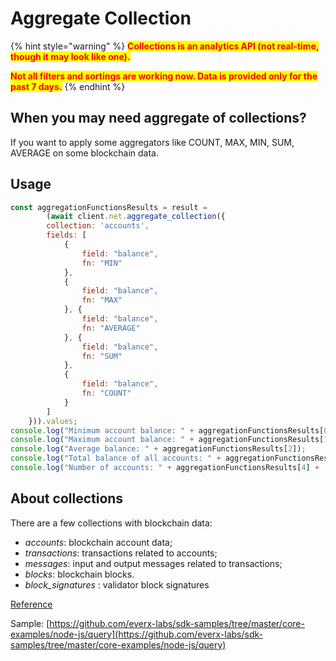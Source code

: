 # Aggregate Collection

{% hint style="warning" %}
<mark style="color:red;">**Collections is an analytics API  (not real-time, though it may look like one).**</mark>&#x20;

<mark style="color:red;">**Not all filters and sortings are working now. Data is provided only for the past 7 days.**</mark>
{% endhint %}



## When you may need aggregate of collections?&#x20;

If you want to apply some aggregators like COUNT, MAX, MIN, SUM, AVERAGE on some blockchain data.&#x20;

## Usage

```javascript
const aggregationFunctionsResults = result = 
        (await client.net.aggregate_collection({
        collection: 'accounts',
        fields: [
            {
                field: "balance",
                fn: "MIN"
            },
            {
                field: "balance",
                fn: "MAX"
            }, {
                field: "balance",
                fn: "AVERAGE"
            }, {
                field: "balance",
                fn: "SUM"
            },
            {
                field: "balance",
                fn: "COUNT"
            }
        ]
    })).values;
console.log("Minimum account balance: " + aggregationFunctionsResults[0]);
console.log("Maximum account balance: " + aggregationFunctionsResults[1]);
console.log("Average balance: " + aggregationFunctionsResults[2]);
console.log("Total balance of all accounts: " + aggregationFunctionsResults[3]);
console.log("Number of accounts: " + aggregationFunctionsResults[4] + '\n');
```

## About collections

There are a few collections with blockchain data:

* _accounts_: blockchain account data;
* _transactions_: transactions related to accounts;
* _messages_: input and output messages related to transactions;
* _blocks_: blockchain blocks.
* _block\_signatures_ : validator block signatures

[Reference](../../reference/types-and-methods/mod\_net.md#aggregate\_collection)

Sample: [https://github.com/everx-labs/sdk-samples/tree/master/core-examples/node-js/query](https://github.com/everx-labs/sdk-samples/tree/master/core-examples/node-js/query)
